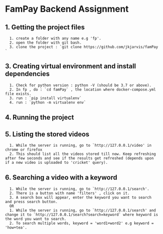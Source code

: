 # FamPay Backend Assignment

## 1. Getting the project files
      1. create a folder with any name e.g 'fp'.
      2. open the folder with git bash.
      3. clone the project : `git clone https://github.com/jkjarvis/famPay `

<!-- ## 2. Setting the project
      1. Start docker engine.
      2. Go to fp and then : `cd famPay`
      3. Run : `docker-compose -f docker-compose.yml up -d` -->

## 3. Creating virtual environment and install dependencies
      1. Check for python version : python -V (should be 3.7 or above).
      2. In fp , do : `cd famPay` , the location where docker-compose.yml file exists.
      3. run : `pip install virtualenv`
      4. run : `python -m virtualenv env`
<!--       5. FOR WINDOWS : run `env\Scripts\activate `
         For MAC/LINUX : run `source env/bin/activate` -->
<!--       6. After the virtualenv is activate , run : `pip install -r ../requirements.txt ` (FOR MAC/LINUX) OR `pip install -r ..\requirements.txt ` (FOR WINDOWS)
      7.Wait for the dependencies to download. -->

## 4. Running the project
<!--       1. Make sure you are in `fp/fampay/famPay` directory.
      2. Run : `python manage.py runserver`
      3. Open 'http://127.0.0.1:8000' in chrome or firefox.
      4. You should see the default rest api homepage. -->

## 5. Listing the stored videos
      1. While the server is running, go to `http://127.0.0.1/video' in chrome or firefox
      2. This should list all the videos stored till now. Keep refreshing after few seconds and see if the results get refreshed (depends upon if a new video is uploaded to 'cricket' query).

## 6. Searching a video with a keyword
      1. While the server is running, go to `http://127.0.0.1/search'.
      2. There is a button with name 'filters' , click on it.
      3. A search box will appear, enter the keyword you want to search and press search button.
      OR
      1. While the server is running, go to `http://127.0.0.1/search' and change it to `http://127.0.0.1/search?search=keyword` where keyword is the word you want to search.
      2. To search multiple words, keyword = 'word1+word2' e.g keyword = 'how+tea'.
      
